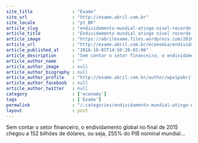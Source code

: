 ```yaml
---
site_title               : "Exame"
site_url                 : "http://exame.abril.com.br"
site_locale              : "pt_BR"
article_slug             : "endividamento-mundial-atinge-nivel-recorde-diz-fmi"
article_title            : "Endividamento mundial atinge nível recorde, diz FMI"
article_image            : "https://abrilexame.files.wordpress.com/2016/10/size_960_16_9_photo_1368021185854-1-0.jpg?quality=70&strip=all&w=960"
article_url              : "http://exame.abril.com.br/economia/endividamento-mundial-atinge-nivel-recorde-diz-fmi/"
article_published_at     : "2016-10-05T14:50:28-03:00"
article_description      : "Sem contar o setor financeiro, o endividamento global no final de 2015 chegou a 152 bilhões de dólares, ou seja, 255% do PIB nominal mundial..."
article_author_name      : ""
article_author_image     : null
article_author_biography : null
article_author_profile   : "http://exame.abril.com.br/author/wpvipabril/"
article_author_facebook  : null
article_author_twitter   : null
category                 : ['economy']
tags                     : ['Exame']
permalink                : "/:categories/endividamento-mundial-atinge-nivel-recorde-diz-fmi/"
layout                   : post
---
```


Sem contar o setor financeiro, o endividamento global no final de 2015 chegou a 152 bilhões de dólares, ou seja, 255% do PIB nominal mundial...
